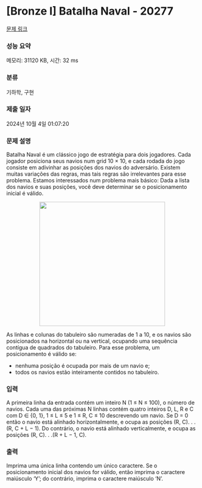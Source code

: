 # [Bronze I] Batalha Naval - 20277 

[문제 링크](https://www.acmicpc.net/problem/20277) 

### 성능 요약

메모리: 31120 KB, 시간: 32 ms

### 분류

기하학, 구현

### 제출 일자

2024년 10월 4일 01:07:20

### 문제 설명

<p>Batalha Naval é um clássico jogo de estratégia para dois jogadores. Cada jogador posiciona seus navios num grid 10 × 10, e cada rodada do jogo consiste em adivinhar as posições dos navios do adversário. Existem muitas variações das regras, mas tais regras são irrelevantes para esse problema. Estamos interessados num problema mais básico: Dada a lista dos navios e suas posições, você deve determinar se o posicionamento inicial é válido.</p>

<p style="text-align: center;"><img alt="" src="https://upload.acmicpc.net/710a5cdc-129b-4b8d-ac69-fa7166a5884d/-/preview/" style="width: 330px; height: 327px;"></p>

<p>As linhas e colunas do tabuleiro são numeradas de 1 a 10, e os navios são posicionados na horizontal ou na vertical, ocupando uma sequência contígua de quadrados do tabuleiro. Para esse problema, um posicionamento é válido se:</p>

<ul>
	<li>nenhuma posição é ocupada por mais de um navio e;</li>
	<li>todos os navios estão inteiramente contidos no tabuleiro.</li>
</ul>

### 입력 

 <p>A primeira linha da entrada contém um inteiro N (1 ≤ N ≤ 100), o número de navios. Cada uma das próximas N linhas contém quatro inteiros D, L, R e C com D ∈ {0, 1}, 1 ≤ L ≤ 5 e 1 ≤ R, C ≤ 10 descrevendo um navio. Se D = 0 então o navio está alinhado horizontalmente, e ocupa as posições (R, C). . .(R, C + L − 1). Do contrário, o navio está alinhado verticalmente, e ocupa as posições (R, C). . .(R + L − 1, C).</p>

### 출력 

 <p>Imprima uma única linha contendo um único caractere. Se o posicionamento inicial dos navios for válido, então imprima o caractere maiúsculo ‘Y’; do contrário, imprima o caractere maiúsculo ‘N’.</p>

